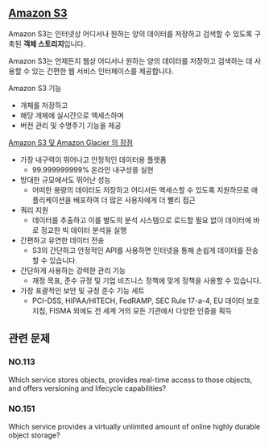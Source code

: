 ## [Amazon S3](https://aws.amazon.com/ko/s3/faqs/)

Amazon S3는 인터넷상 어디서나 원하는 양의 데이터를 저장하고 검색할 수 있도록 구축된 **객체 스토리지**입니다.

Amazon S3는 언제든지 웹상 어디서나 원하는 양의 데이터를 저장하고 검색하는 데 사용할 수 있는 간편한 웹 서비스 인터페이스를 제공합니다.

Amazon S3 기능

   * 개체를 저장하고
   * 해당 개체에 실시간으로 액세스하며 
   * 버전 관리 및 수명주기 기능을 제공

[Amazon S3 및 Amazon Glacier 의 장점](https://aws.amazon.com/ko/what-is-cloud-object-storage/)

   * 가장 내구력이 뛰어나고 안정적인 데이터용 플랫폼
      * 99.999999999% 온라인 내구성을 실현
   * 방대한 규모에서도 뛰어난 성능
      * 어떠한 용량의 데이터도 저장하고 어디서든 액세스할 수 있도록 지원하므로 애플리케이션을 배포하여 더 많은 사용자에게 더 빨리 접근
   *  쿼리 지원
      *  데이터를 추출하고 이를 별도의 분석 시스템으로 로드할 필요 없이 데이터에 바로 정교한 빅 데이터 분석을 실행  
   *  간편하고 유연한 데이터 전송
      * S3의 간단하고 안정적인 API를 사용하면 인터넷을 통해 손쉽게 데이터를 전송할 수 있습니다.  
   *  간단하게 사용하는 강력한 관리 기능
      * 재정 목표, 준수 규정 및 기업 비즈니스 정책에 맞게 정책을 사용할 수 있습니다.  
   *  가장 포괄적인 보안 및 규정 준수 기능 세트
      *  PCI-DSS, HIPAA/HITECH, FedRAMP, SEC Rule 17-a-4, EU 데이터 보호 지침, FISMA 외에도 전 세계 거의 모든 기관에서 다양한 인증을 획득  

## 관련 문제

### NO.113 

Which service stores objects, provides real-time access to those objects, and offers versioning and lifecycle capabilities?

### NO.151 

Which service provides a virtually unlimited amount of online highly durable object storage?
